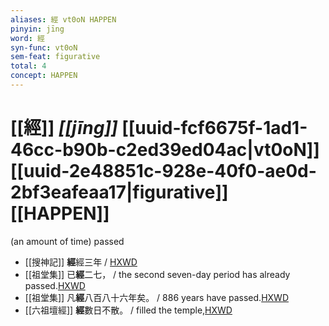 ```yaml
---
aliases: 經 vt0oN HAPPEN
pinyin: jīng
word: 經
syn-func: vt0oN
sem-feat: figurative
total: 4
concept: HAPPEN 
---
```

# [[經]] *[[jīng]]*  [[uuid-fcf6675f-1ad1-46cc-b90b-c2ed39ed04ac|vt0oN]] [[uuid-2e48851c-928e-40f0-ae0d-2bf3eafeaa17|figurative]] [[HAPPEN]]
(an amount of time) passed
 - [[搜神記]] **經**經三年 / [HXWD](https://hxwd.org/textview.html?location=KR3l0099_tls_015-1a.61)
 - [[祖堂集]] 已**經**二七， / the second seven-day period has already passed.[HXWD](https://hxwd.org/textview.html?location=KR6q0002_Yan_001-1025a.6)
 - [[祖堂集]] 凡**經**八百八十六年矣。 / 886 years have passed.[HXWD](https://hxwd.org/textview.html?location=KR6q0002_Yan_001-1027a.4)
 - [[六祖壇經]] **經**數日不散。 / filled the temple,[HXWD](https://hxwd.org/textview.html?location=KR6q0082_T_001-0345a.69)